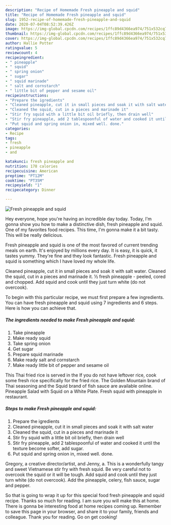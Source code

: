 ```yaml
---
description: "Recipe of Homemade Fresh pineapple and squid"
title: "Recipe of Homemade Fresh pineapple and squid"
slug: 1952-recipe-of-homemade-fresh-pineapple-and-squid
date: 2020-07-04T08:52:39.426Z
image: https://img-global.cpcdn.com/recipes/1ffc89d4366ea974/751x532cq70/fresh-pineapple-and-squid-recipe-main-photo.jpg
thumbnail: https://img-global.cpcdn.com/recipes/1ffc89d4366ea974/751x532cq70/fresh-pineapple-and-squid-recipe-main-photo.jpg
cover: https://img-global.cpcdn.com/recipes/1ffc89d4366ea974/751x532cq70/fresh-pineapple-and-squid-recipe-main-photo.jpg
author: Hallie Potter
ratingvalue: 5
reviewcount: 4
recipeingredient:
- " pineapple"
- " squid"
- " spring onion"
- " sugar"
- " squid marinade"
- " salt and cornstarch"
- " little bit of pepper and sesame oil"
recipeinstructions:
- "Prepare the igredients"
- "Cleaned pineapple, cut it in small pieces and soak it with salt water"
- "Cleaned the squid, cut in a pieces and marinade it"
- "Stir fry squid with a little bit oil briefly, then drain well"
- "Stir fry pineapple, add 2 tablespoonful of water and cooked it until the texture become softer, add sugar."
- "Put squid and spring onion in, mixed well. done."
categories:
- Recipe
tags:
- fresh
- pineapple
- and

katakunci: fresh pineapple and 
nutrition: 178 calories
recipecuisine: American
preptime: "PT12M"
cooktime: "PT35M"
recipeyield: "1"
recipecategory: Dinner

---
```



![Fresh pineapple and squid](https://img-global.cpcdn.com/recipes/1ffc89d4366ea974/751x532cq70/fresh-pineapple-and-squid-recipe-main-photo.jpg)

Hey everyone, hope you're having an incredible day today. Today, I'm gonna show you how to make a distinctive dish, fresh pineapple and squid. One of my favorites food recipes. This time, I'm gonna make it a bit tasty. This will be really delicious.

Fresh pineapple and squid is one of the most favored of current trending meals on earth. It's enjoyed by millions every day. It is easy, it is quick, it tastes yummy. They're fine and they look fantastic. Fresh pineapple and squid is something which I have loved my whole life.

Cleaned pineapple, cut it in small pieces and soak it with salt water. Cleaned the squid, cut in a pieces and marinade it. ½ fresh pineapple - peeled, cored and chopped. Add squid and cook until they just turn white (do not overcook).


To begin with this particular recipe, we must first prepare a few ingredients. You can have fresh pineapple and squid using 7 ingredients and 6 steps. Here is how you can achieve that.

<!--inarticleads1-->

##### The ingredients needed to make Fresh pineapple and squid:

1. Take  pineapple
1. Make ready  squid
1. Take  spring onion
1. Get  sugar
1. Prepare  squid marinade
1. Make ready  salt and cornstarch
1. Make ready  little bit of pepper and sesame oil


This Thai fried rice is served in the If you do not have leftover rice, cook some fresh rice specifically for the fried rice. The Golden Mountain brand of Thai seasoning and the Squid brand of fish sauce are available online. Pineapple Salad with Squid on a White Plate. Fresh squid with pineapple in restaurant. 

<!--inarticleads2-->

##### Steps to make Fresh pineapple and squid:

1. Prepare the igredients
1. Cleaned pineapple, cut it in small pieces and soak it with salt water
1. Cleaned the squid, cut in a pieces and marinade it
1. Stir fry squid with a little bit oil briefly, then drain well
1. Stir fry pineapple, add 2 tablespoonful of water and cooked it until the texture become softer, add sugar.
1. Put squid and spring onion in, mixed well. done.


Gregory, a creative director/artist, and Jenny, a. This is a wonderfully tangy and sweet Vietnamese stir fry with fresh squid. Be very careful not to overcook the squid or it will be tough. Add squid and cook until they just turn white (do not overcook). Add the pineapple, celery, fish sauce, sugar and pepper. 

So that is going to wrap it up for this special food fresh pineapple and squid recipe. Thanks so much for reading. I am sure you will make this at home. There is gonna be interesting food at home recipes coming up. Remember to save this page in your browser, and share it to your family, friends and colleague. Thank you for reading. Go on get cooking!
